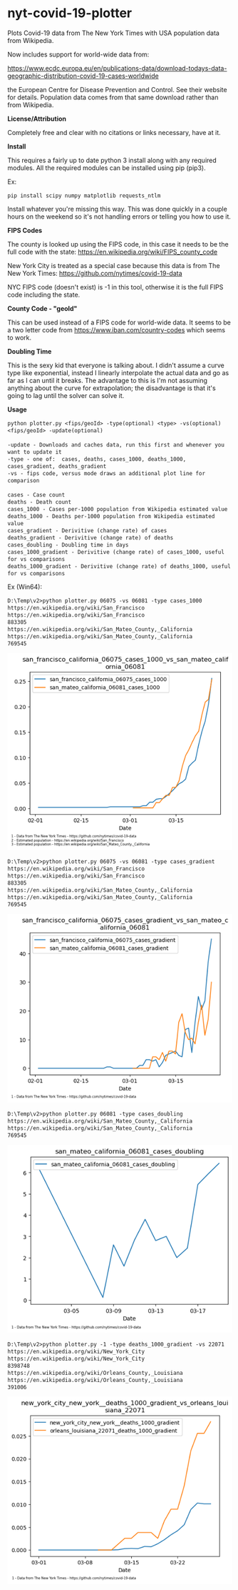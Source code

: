 # nyt-covid-19-plotter
Plots Covid-19 data from The New York Times with USA population data from Wikipedia.

Now includes support for world-wide data from:

https://www.ecdc.europa.eu/en/publications-data/download-todays-data-geographic-distribution-covid-19-cases-worldwide

the European Centre for Disease Prevention and Control. See their website for details.  Population data comes from that same download rather than from Wikipedia.

**License/Attribution**

Completely free and clear with no citations or links necessary, have at it.

**Install**

This requires a fairly up to date python 3 install along with any required modules.  All the required modules can be installed using pip (pip3).

Ex:

```
pip install scipy numpy matplotlib requests_ntlm
```

Install whatever you're missing this way.  This was done quickly in a couple hours on the weekend so it's not handling errors or telling you how to use it.

**FIPS Codes**

The county is looked up using the FIPS code, in this case it needs to be the full code with the state:  https://en.wikipedia.org/wiki/FIPS_county_code

New York City is treated as a special case because this data is from The New York Times:  https://github.com/nytimes/covid-19-data  

NYC FIPS code (doesn't exist) is -1 in this tool, otherwise it is the full FIPS code including the state.

**County Code - "geoId"**

This can be used instead of a FIPS code for world-wide data.  It seems to be a two letter code from https://www.iban.com/country-codes which seems to work.

**Doubling Time**

This is the sexy kid that everyone is talking about.  I didn't assume a curve type like exponential, instead I linearly interpolate the actual data and go as far as I can until it breaks.  The advantage to this is I'm not assuming anything about the curve for extrapolation; the disadvantage is that it's going to lag until the solver can solve it.

**Usage**

```
python plotter.py <fips/geoId> -type(optional) <type> -vs(optional) <fips/geoId> -update(optional)

-update - Downloads and caches data, run this first and whenever you want to update it
-type - one of:  cases, deaths, cases_1000, deaths_1000, cases_gradient, deaths_gradient
-vs - fips code, versus mode draws an additional plot line for comparison

cases - Case count
deaths - Death count
cases_1000 - Cases per-1000 population from Wikipedia estimated value
deaths_1000 - Deaths per-1000 population from Wikipedia estimated value
cases_gradient - Derivitive (change rate) of cases
deaths_gradient - Derivitive (change rate) of deaths
cases_doubling - Doubling time in days
cases_1000_gradient - Derivitive (change rate) of cases_1000, useful for vs comparisons
deaths_1000_gradient - Derivitive (change rate) of deaths_1000, useful for vs comparisons
```

Ex (Win64):

```
D:\Temp\v2>python plotter.py 06075 -vs 06081 -type cases_1000
https://en.wikipedia.org/wiki/San_Francisco
https://en.wikipedia.org/wiki/San_Francisco
883305
https://en.wikipedia.org/wiki/San_Mateo_County,_California
https://en.wikipedia.org/wiki/San_Mateo_County,_California
769545
```
![Output](https://github.com/cc-001/nyt-covid-19-plotter/blob/master/san_francisco_california_06075_cases_1000_vs_san_mateo_california_06081.png)

```
D:\Temp\v2>python plotter.py 06075 -vs 06081 -type cases_gradient
https://en.wikipedia.org/wiki/San_Francisco
https://en.wikipedia.org/wiki/San_Francisco
883305
https://en.wikipedia.org/wiki/San_Mateo_County,_California
https://en.wikipedia.org/wiki/San_Mateo_County,_California
769545
```
![Output](https://github.com/cc-001/nyt-covid-19-plotter/blob/master/san_francisco_california_06075_cases_gradient_vs_san_mateo_california_06081.png)

```
D:\Temp\v2>python plotter.py 06081 -type cases_doubling
https://en.wikipedia.org/wiki/San_Mateo_County,_California
https://en.wikipedia.org/wiki/San_Mateo_County,_California
769545
```

![Output](https://github.com/cc-001/nyt-covid-19-plotter/blob/master/san_mateo_california_06081_cases_doubling.png)

```
D:\Temp\v2>python plotter.py -1 -type deaths_1000_gradient -vs 22071
https://en.wikipedia.org/wiki/New_York_City
https://en.wikipedia.org/wiki/New_York_City
8398748
https://en.wikipedia.org/wiki/Orleans_County,_Louisiana
https://en.wikipedia.org/wiki/Orleans_County,_Louisiana
391006
```

![Output](https://github.com/cc-001/nyt-covid-19-plotter/blob/master/new_york_city_new_york__deaths_1000_gradient_vs_orleans_louisiana_22071.png)
